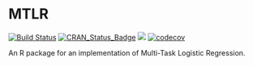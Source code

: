 # MTLR
[![Build Status](https://travis-ci.org/haiderstats/MTLR.svg?branch=master)](https://travis-ci.org/haiderstats/MTLR)
[![CRAN_Status_Badge](http://www.r-pkg.org/badges/version/MTLR)](https://cran.r-project.org/MTLR)
![](http://cranlogs.r-pkg.org/badges/grand-total/MTLR)
[![codecov](https://codecov.io/gh/haiderstats/MTLR/branch/master/graphs/badge.svg)](https://codecov.io/gh/haiderstats/MTLR) 

An R package for an implementation of Multi-Task Logistic Regression.
